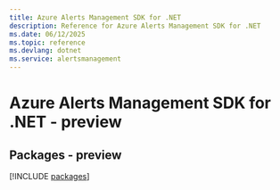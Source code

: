 ```yaml
---
title: Azure Alerts Management SDK for .NET
description: Reference for Azure Alerts Management SDK for .NET
ms.date: 06/12/2025
ms.topic: reference
ms.devlang: dotnet
ms.service: alertsmanagement
---
```

# Azure Alerts Management SDK for .NET - preview
## Packages - preview
[!INCLUDE [packages](alerts-management-index.md)]